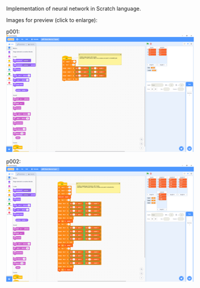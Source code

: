 Implementation of neural network in Scratch language.

Images for preview (click to enlarge):

p001:
![](img/p001.png)

p002:
![](img/p002.png)
